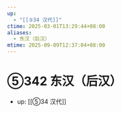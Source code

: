 ```yaml
---
up:
  - "[[⑤34 汉代]]"
ctime: 2025-03-01T13:29:44+08:00
aliases:
  - 东汉（后汉）
mtime: 2025-09-09T12:37:04+08:00
---
```


# ⑤342 东汉（后汉）

- up: [[⑤34 汉代]]
